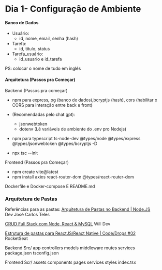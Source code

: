 # Dia 1- Configuração de Ambiente

#### Banco de Dados
- Usuário:
	- id, nome, email, senha (hash)
- Tarefa:
	- id, titulo, status
- Tarefa_usuário:
	 - id_usuario e id_tarefa

PS: colocar o nome de tudo em inglês
#### Arquitetura (Passos pra Começar)

Backend (Passos pra começar)
- npm para express, pg (banco de dados),bcryptjs (hash),  cors (habilitar o CORS para interação entre back e front)
- (Recomendadas pelo chat gpt): 
	- jsonwebtoken  
	- dotenv (Lê variáveis de ambiente do .env pro Nodejs)

- npm para typescript ts-node-dev @types/node @types/express @types/jsonwebtoken @types/bcryptjs -D

- npx tsc --init

Frontend (Passos pra Começar)
- npm create vite@latest
- npm install axios react-router-dom @types/react-router-dom

Dockerfile e Docker-compose
E README.md

### Arquitetura de Pastas
Referências para as pastas:
[Arquitetura de Pastas no Backend | Node.JS](https://www.youtube.com/watch?v=WIi2-KIHRdI)
Dev José Carlos Teles

[CRUD Full Stack com Node, React & MySQL](https://www.youtube.com/watch?v=voXTVTW73E8)
Will Dev

[Estrutura de pastas para ReactJS/React Native | Code/Drops #02](https://www.youtube.com/watch?v=X2RKRKdqqwM)
RocketSeat

Backend
	Src/
			app
			controllers
			models
			middleware
			routes
			services
	package.json
	tsconfig.json

Frontend
	Scr/
			assets
			components
			pages
			services
			styles
	index.tsx